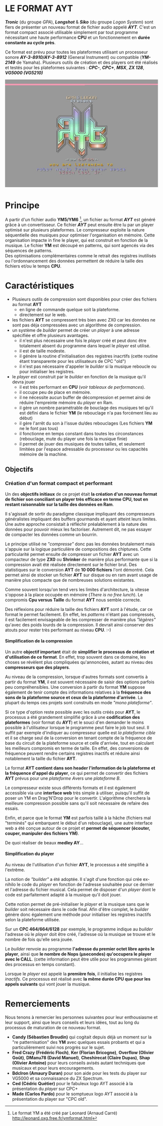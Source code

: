 # LE FORMAT AYT
***Tronic*** (du groupe *GPA*), ***Longshot*** & ***Siko*** (du groupe *Logon System*) sont fiers de présenter un nouveau format de fichier audio appelé ***AYT***.
C'est un format compact associé utilisable simplement par tout programme nécessitant une haute performance **CPU** et un fonctionnement en **durée constante au cycle près**. 

Ce format est prévu pour toutes les plateformes utilisant un processeur sonore ***AY-3-8910/AY-3-8912*** (General Instrument) ou compatible (***YM-2149*** de Yamaha). 
Plusieurs outils de création et des players ont été réalisés et testés pour les plateformes suivantes : ***CPC-***, ***CPC+***, ***MSX***, ***ZX 128***, ***VG5000 (VG5210)*** 

![Image Presentation CPC+](./images/AYTPRES1.jpg)
# Principe 

A partir d'un fichier audio **YM5/YM6** [^1], un fichier au format ***AYT*** est généré grâce à un convertisseur. 
Ce fichier ***AYT*** peut ensuite être lu par un player optimisé sur plusieurs plateformes. 
Le compresseur exploite la nature séquentielle des musiques pour optimiser l'organisation en mémoire.
Cette organisation impacte in fine le player, qui est construit en fonction de la musique. 
Le fichier **YM** est découpé en patterns, qui sont agencés via des séquences de patterns.  
Des optimisations complémentaires comme le retrait des registres inutilisés ou l'ordonnancement des données permettent de réduire la taille des fichiers et/ou le temps **CPU**.

[^1]: Le format YM a été créé par Leonard (Arnaud Carré) http://leonard.oxg.free.fr/ymformat.html

# Caractéristiques 

- Plusieurs outils de compression sont disponibles pour créer des fichiers au format **AYT**
  - en ligne de commande quelque soit la plateforme.
  - directement sur le web.
- les fichiers **AYT** se compressent très bien avec ZX0 car les données ne sont pas déja compressées avec un algorithme de compression.
- un système de *builder* permet de créer un *player* à une adresse spécifiée et offre plusieurs avantages. 
  - il n'est plus nécessaire une fois le *player* créé et peut donc être totalement absent du programme dans lequel le *player* est utilisé.
  - il est de taille modeste.
  - il génère la routine d'initialisation des registres inacrtifs (cette routine étant transparente pour les utilisateurs de CPC "old")
  - il n'est pas nécessaire d'appeler le *builder* si la musique reboucle ou pour initialiser les registres. 
- le *player* est construit par le *builder* en fonction de la musique qu'il devra jouer
  - il est très performant en **CPU** (*voir tableaux de performances*).
  - il occupe peu de place en mémoire. 
  - il ne nécessite aucun buffer de décompression et permet ainsi de réduire l'empreinte mémoire du *player* en Ram.
  - il gère un nombre paramétrable de bouclage des musiques tel qu'il est défini dans le fichier **YM** (le rebouclage n'a pas forcément lieu au début)
  - il gère l'arrêt du son à l'issue du/des rebouclages (Les fichiers **YM** ne le font pas tous)
  - il fonctionne en temps constant dans toutes les circonstances (rebouclage, mute du player une fois la musique finie)
  - il permet de jouer des musiques de toutes tailles, et seulement limitées par l'espace adressable du processeur ou les capacités mémoire de la machine.


## Objectifs
### Création d'un format compact et performant

Un des **objectifs initiaux** de ce projet était **la création d'un nouveau format de fichier son conciliant un player très efficace en terme CPU, tout en restant raisonnable sur la taille des données en Ram**.

Il s'agissait de sortir du paradigme classique impliquant des compresseurs généralistes impliquant des buffers gourmands et ayant atteint leurs limites.
Une autre approche consistait à réfléchir préalablement à la nature des données pour pouvoir mieux les factoriser. Autrement dit, ne pas essayer de compacter les données comme un bourrin.

Le principe utilisé ne *"compresse"* donc pas les données brutalement mais s'appuie sur la logique particulière de compositions des chiptunes.
Cette particularité permet ensuite de compresser un fichier **AYT** avec un compacteur de type **ZX0** ou **Shrinker** de manière plus performante que si la compression avait été réalisée directement sur le fichier brut. Des statistiques sur le conversion **AYT** de **10 000 fichiers** l'ont démontré.
Cela permet ainsi de stocker un fichier **AYT** sur disque ou en ram avant usage de manière plus compacte que de nombreuses solutions existantes.

 
Comme souvent lorsqu'on tend vers les limites d'architecture, la vitesse s'oppose à la place occupée en mémoire (*There is no free lunch*).
Le compromis **Cpu versus Taille** du format **AYT** nous semble correcte.

Des réflexions pour réduire la taille des fichiers **AYT** sont à l'étude, car ce format le permet facilement.
En effet, les *patterns* n'étant pas compressés, il est facilement envisageable de les compresser de manière plus *"légères"* qu'avec des poids lourds de la compression.
Il devrait ainsi conserver des atouts pour rester très performant au niveau **CPU**. :-)

#### Simplification de la compression
Un autre **objectif important** était de **simplifier le processus de création et d'utilisation de ce format**. 
En effet, trop souvent dans ce domaine, les choses se révèlent plus compliquées qu'annoncées, autant au niveau des **compresseurs que des players**.

Au niveau de la compression, lorsque d'autres formats sont convertis à partir du format **YM**, il est souvent nécessaire de saisir des options parfois peu compréhensibles.
Une conversion à partir du format **YM** suppose également de tenir compte des informations relatives à la **fréquence des sons de la plateforme source et ceux de la plateforme d'arrivée**. 
La plupart du temps ces projets sont construits en mode *"mono plateforme"*.

Si ce type d'option reste possible avec les outils créés pour **AYT**, le processus a été grandement simplifié grâce à une **codification des plateformes** (voir format du **AYT**) et le souci d'en demander le moins possible à l'utilisateur lorsque le programme peut faire le job tout seul.
Il suffit par exemple d'indiquer au compresseur quelle est *la plateforme cible* et il se charge seul de la conversion en tenant compte de la fréquence de base du circuit de la plateforme source et celle d'arrivée, tout en calculant les meilleurs compromis en terme de taille. 
En effet, des conversions de fréquence peuvent rendre certains registres inactifs et réduire ainsi notablement la taille du fichier **AYT**.


Le format **AYT contient dans son header l'information de la plateforme et la fréquence d'appel du player**, ce qui permet de convertir des fichiers **AYT** prévus pour une *plateforme A*vers une *plateforme B*.

Le compresseur existe sous différents formats et il est également accessible via une **interface web** très simple à utiliser, puisqu'il suffit de poser un YM en Drag'N'Drop pour le convertir.
L'algorithme cherchera la meilleure compression possible sans qu'il soit nécessaire de refaire des essais.

Enfin, et parce que le format **YM** est parfois taillé à la hâche (fichiers mal "terminés" qui embarquent le début d'un rebouclage), une autre interface web a été conçue autour de ce projet et **permet de séquencer (écouter, couper, manipuler des fichiers YM)**.

De quoi réaliser de beaux **medley AY**...

#### Simplification du player
Au niveau de l'utilisation d'un fichier **AYT**, le processus a été simplifié à l'extrême. 

La notion de *"builder"* a été adoptée. Il s'agit d'une fonction qui crée ex-nihilo le code du *player* en fonction de l'adresse souhaitée pour ce dernier et l'adresse du fichier musical.
Cela permet de disposer d'un *player* dont le code est parfaitement adapté à la musique qu'il doit jouer.

Cette notion permet de pré-initialiser le *player* et la musique sans que le *builder* soit nécessaire dans le code final. Afin d'être complet, le *builder* génère donc également une méthode pour initialiser les registres inactifs selon la plateforme utilisée.

Sur un **CPC 464/664/6128** par exemple, le programme indique au *builder* l'adresse où le *player* doit être créé, l'adresse où la musique se trouve et le nombre de fois qu'elle sera jouée.

Le *builder* renvoie au programme **l'adresse du premier octet libre après le player**, ainsi que **le nombre de Nops (µsecondes) qu'occupera le player avec le CALL**.
(cette information peut être utile pour les programmes gérant des processus en temps constant).

Lorsque le *player* est appelé la **première fois**, il initialise les registres *inactifs*. 
Ce processus est réalisé  avec **la même durée CPU que pour les appels suivants** qui vont jouer la musique.



# Remerciements
Nous tenons à remercier les personnes suivantes pour leur enthousiasme et leur support, ainsi que leurs conseils et leurs idées, tout au long du processus de maturation de ce nouveau format.

- **Candy (Sébastien Broudin)** qui cogitait depuis déjà un moment sur la "re patternisation" des **YM** avec quelques essais probants et qui a particulièrement suivi nos progrès sur le sujet.
- **Fred Crazy (Frédéric Floch)**, **Ker (Florian Bricogne)**, **Overflow (Olivier Goût)**, **DManu78 (David Manuel)**, **Cheshirecat (Claire Dupas)**, **Shap (Olivier Antoine)**
 pour leurs conseils avisés autant techniques que musicaux et pour leurs encouragements.
- **BdcIron (Amaury Duran)** pour son aide pour les tests du player sur VG5000 et sa connaissance du ZX Spectrum. 
- **Ced (Cédric Quétier)** pour le fabuleux logo AYT associé à la présentation du *player* sur CPC+
- **Made (Carlos Pardo)** pour le somptueux logo AYT associé à la présentation du player sur "CPC old".












